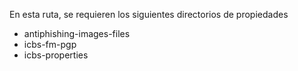 En esta ruta, se requieren los siguientes directorios de propiedades
- antiphishing-images-files 
- icbs-fm-pgp 
- icbs-properties
